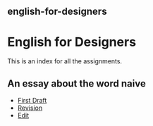 ## english-for-designers

# English for Designers
This is an index for all the assignments.

## An essay about the word naive

- [First Draft](#first-draft)
- [Revision](#revision)
- [Edit](#edit)






































